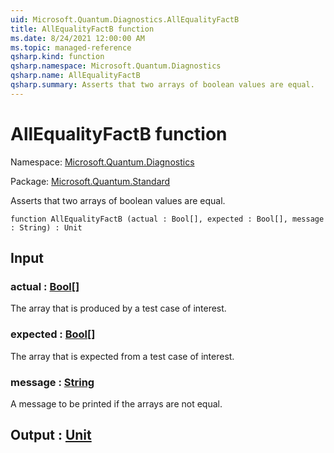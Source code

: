 ```yaml
---
uid: Microsoft.Quantum.Diagnostics.AllEqualityFactB
title: AllEqualityFactB function
ms.date: 8/24/2021 12:00:00 AM
ms.topic: managed-reference
qsharp.kind: function
qsharp.namespace: Microsoft.Quantum.Diagnostics
qsharp.name: AllEqualityFactB
qsharp.summary: Asserts that two arrays of boolean values are equal.
---
```


# AllEqualityFactB function

Namespace: [Microsoft.Quantum.Diagnostics](xref:Microsoft.Quantum.Diagnostics)

Package: [Microsoft.Quantum.Standard](https://nuget.org/packages/Microsoft.Quantum.Standard)


Asserts that two arrays of boolean values are equal.

```qsharp
function AllEqualityFactB (actual : Bool[], expected : Bool[], message : String) : Unit
```


## Input

### actual : [Bool](xref:microsoft.quantum.qsharp.valueliterals#bool-literals)[]

The array that is produced by a test case of interest.


### expected : [Bool](xref:microsoft.quantum.qsharp.valueliterals#bool-literals)[]

The array that is expected from a test case of interest.


### message : [String](xref:microsoft.quantum.qsharp.valueliterals#string-literals)

A message to be printed if the arrays are not equal.



## Output : [Unit](xref:microsoft.quantum.qsharp.valueliterals#unit-literal)

